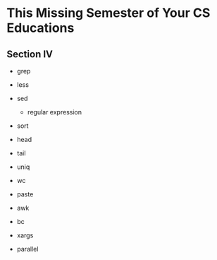 # This Missing Semester of Your CS Educations

## Section IV

- grep
- less
- sed
  - regular expression
- sort
- head
- tail
- uniq
- wc
- paste
- awk
- bc

- xargs
- parallel
